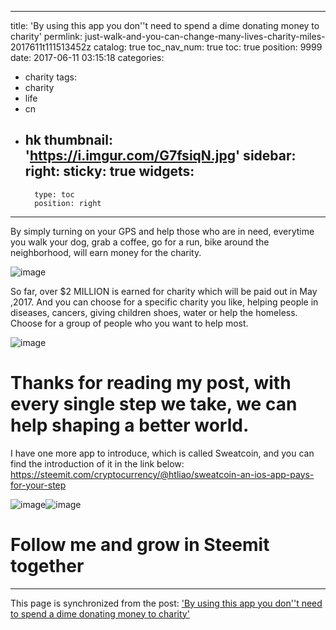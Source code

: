
---
title: 'By using this app you don''t need to spend a dime donating money to charity'
permlink: just-walk-and-you-can-change-many-lives-charity-miles-2017611t111513452z
catalog: true
toc_nav_num: true
toc: true
position: 9999
date: 2017-06-11 03:15:18
categories:
- charity
tags:
- charity
- life
- cn
- hk
thumbnail: 'https://i.imgur.com/G7fsiqN.jpg'
sidebar:
    right:
        sticky: true
widgets:
    -
        type: toc
        position: right
---


By simply turning on your GPS and help those who are in need, everytime you walk your dog, grab a coffee, go for a run, bike around the neighborhood, will earn money for the charity.

 ![image](https://i.imgur.com/G7fsiqN.jpg)

So far, over $2 MILLION is earned for charity which will be paid out in May ,2017. And you can choose for a specific charity you like, helping people in diseases, cancers, giving children shoes, water or help the homeless. Choose for a group of people who you want to help most.

 ![image](https://i.imgur.com/I3HX6HN.jpg)


# Thanks for reading my post, with every single step we take, we can help shaping a better world.

I have one more app to introduce, which is called Sweatcoin, and you can find the introduction of it in the link below:
https://steemit.com/cryptocurrency/@htliao/sweatcoin-an-ios-app-pays-for-your-step




![image](https://i.imgur.com/9VpfXGl.jpg)![image](https://i.imgur.com/77vsKih.jpg)

# Follow me and grow in Steemit together

- - -

This page is synchronized from the post: ['By using this app you don''t need to spend a dime donating money to charity'](https://steemit.com/@htliao/just-walk-and-you-can-change-many-lives-charity-miles-2017611t111513452z)
